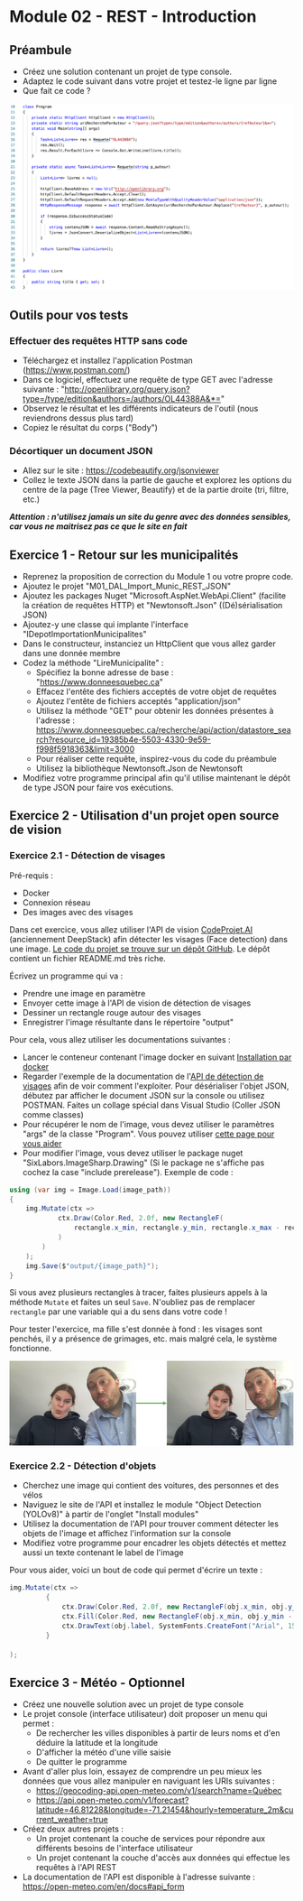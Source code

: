 # Module 02 - REST - Introduction

## Préambule

- Créez une solution contenant un projet de type console.
- Adaptez le code suivant dans votre projet et testez-le ligne par ligne
- Que fait ce code ?

![Première requête REST](img/premiere_requete.png)

## Outils pour vos tests

### Effectuer des requêtes HTTP sans code

- Téléchargez et installez l'application Postman (https://www.postman.com/)
- Dans ce logiciel, effectuez une requête de type GET avec l'adresse suivante : "http://openlibrary.org/query.json?type=/type/edition&authors=/authors/OL44388A&*="
- Observez le résultat et les différents indicateurs de l'outil (nous reviendrons dessus plus tard)
- Copiez le résultat du corps ("Body")

### Décortiquer un document JSON

- Allez sur le site : https://codebeautify.org/jsonviewer
- Collez le texte JSON dans la partie de gauche et explorez les options du centre de la page (Tree Viewer, Beautify) et de la partie droite (tri, filtre, etc.)

***Attention : n'utilisez jamais un site du genre avec des données sensibles, car vous ne maitrisez pas ce que le site en fait***

## Exercice 1 - Retour sur les municipalités

- Reprenez la proposition de correction du Module 1 ou votre propre code.
- Ajoutez le projet "M01_DAL_Import_Munic_REST_JSON"
- Ajoutez les packages Nuget "Microsoft.AspNet.WebApi.Client" (facilite la création de requêtes HTTP) et "Newtonsoft.Json" ((Dé)sérialisation JSON)
- Ajoutez-y une classe qui implante l'interface "IDepotImportationMunicipalites"
- Dans le constructeur, instanciez un HttpClient que vous allez garder dans une donnée membre
- Codez la méthode "LireMunicipalite" :
  - Spécifiez la bonne adresse de base : "https://www.donneesquebec.ca"
  - Effacez l'entête des fichiers acceptés de votre objet de requêtes
  - Ajoutez l'entête de fichiers acceptés "application/json"
  - Utilisez la méthode "GET" pour obtenir les données présentes à l'adresse :  https://www.donneesquebec.ca/recherche/api/action/datastore_search?resource_id=19385b4e-5503-4330-9e59-f998f5918363&limit=3000
  - Pour réaliser cette requête, inspirez-vous du code du préambule
  - Utilisez la bibliothèque Newtonsoft.Json de Newtonsoft
- Modifiez votre programme principal afin qu'il utilise maintenant le dépôt de type JSON pour faire vos exécutions.

## Exercice 2 - Utilisation d'un projet open source de vision

### Exercice 2.1 - Détection de visages

Pré-requis :

- Docker
- Connexion réseau
- Des images avec des visages

Dans cet exercice, vous allez utiliser l'API de vision [CodeProjet.AI](https://github.com/johnolafenwa/DeepStack) (anciennement DeepStack) afin détecter les visages (Face detection) dans une image. [Le code du projet se trouve sur un dépôt GitHub](https://github.com/johnolafenwa/DeepStack). Le dépôt contient un fichier README.md très riche.

Écrivez un programme qui va :

- Prendre une image en paramètre
- Envoyer cette image à l'API de vision de détection de visages
- Dessiner un rectangle rouge autour des visages
- Enregistrer l'image résultante dans le répertoire "output"

Pour cela, vous allez utiliser les documentations suivantes :

- Lancer le conteneur contenant l'image docker en suivant [Installation par docker](https://www.codeproject.com/ai/docs/install/running_in_docker.html)
- Regarder l'exemple de la documentation de l'[API de détection de visages](https://www.codeproject.com/ai/docs/api/api_reference.html#face-detection) afin de voir comment l'exploiter. Pour désérialiser l'objet JSON, débutez par afficher le document JSON sur la console ou utilisez POSTMAN. Faites un collage spécial dans Visual Studio (Coller JSON comme classes)
- Pour récupérer le nom de l'image, vous devez utiliser le paramètres "args" de la classe "Program". Vous pouvez utiliser [cette page pour vous aider](https://dailydotnettips.com/how-to-pass-command-line-arguments-using-visual-studio/)
- Pour modifier l'image, vous devez utiliser le package nuget "SixLabors.ImageSharp.Drawing" (Si le package ne s'affiche pas cochez la case "include prerelease"). Exemple de code :

```csharp
using (var img = Image.Load(image_path))
{
    img.Mutate(ctx =>
            ctx.Draw(Color.Red, 2.0f, new RectangleF(
                rectangle.x_min, rectangle.y_min, rectangle.x_max - rectangle.x_min, rectangle.y_max - rectangle.y_min
            )
        )
    );
    img.Save($"output/{image_path}");
}
```

Si vous avez plusieurs rectangles à tracer, faites plusieurs appels à la méthode ```Mutate``` et faites un seul ```Save```. N'oubliez pas de remplacer ```rectangle``` par une variable qui a du sens dans votre code !

Pour tester l'exercice, ma fille s'est donnée à fond : les visages sont penchés, il y a présence de grimages, etc. mais malgré cela, le système fonctionne.

![CodeProject.AI, détection de visages malgré les grimages](img/deepstack01.png)

### Exercice 2.2 - Détection d'objets

- Cherchez une image qui contient des voitures, des personnes et des vélos
- Naviguez le site de l'API et installez le module "Object Detection (YOLOv8)" à partir de l'onglet "Install modules"
- Utilisez la documentation de l'API pour trouver comment détecter les objets de l'image et affichez l'information sur la console
- Modifiez votre programme pour encadrer les objets détectés et mettez aussi un texte contenant le label de l'image

Pour vous aider, voici un bout de code qui permet d'écrire un texte :

```csharp
img.Mutate(ctx =>
         {
             ctx.Draw(Color.Red, 2.0f, new RectangleF(obj.x_min, obj.y_min, obj.x_max - obj.x_min, obj.y_max - obj.y_min));
             ctx.Fill(Color.Red, new RectangleF(obj.x_min, obj.y_min - 20, obj.x_max - obj.x_min, 20));
             ctx.DrawText(obj.label, SystemFonts.CreateFont("Arial", 15), Color.White, new PointF(obj.x_min, obj.y_min - 20));
         }

);
```

## Exercice 3 - Météo - Optionnel

- Créez une nouvelle solution avec un projet de type console
- Le projet console (interface utilisateur) doit proposer un menu qui permet :
  - De rechercher les villes disponibles à partir de leurs noms et d'en déduire la latitude et la longitude
  - D'afficher la météo d'une ville saisie
  - De quitter le programme
- Avant d'aller plus loin, essayez de comprendre un peu mieux les données que vous allez manipuler en naviguant les URIs suivantes :
  - https://geocoding-api.open-meteo.com/v1/search?name=Québec
  - https://api.open-meteo.com/v1/forecast?latitude=46.81228&longitude=-71.21454&hourly=temperature_2m&current_weather=true
- Créez deux autres projets :
  - Un projet contenant la couche de services pour répondre aux différents besoins de l'interface utilisateur
  - Un projet contenant la couche d'accès aux données qui effectue les requêtes à l'API REST
- La documentation de l'API est disponible à l'adresse suivante : https://open-meteo.com/en/docs#api_form

<!-- ## Exercice 3 - Actualité - COVID 19 (Optionnel)

- Explorez l'API covid19api.com.
- Créez un programme qui :
  - Au premier lancement, importe toutes les données du "Canada" et insérez-les dans une base de données
  - Aux lancements subséquents, importe seulement les données des jours non déjà importées -->
